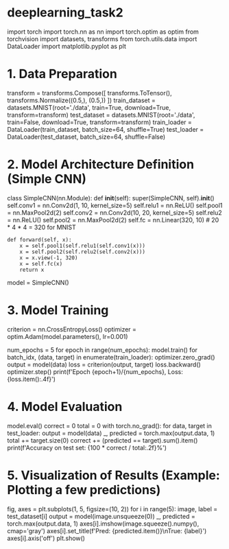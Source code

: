 # deeplearning_task2
import torch
import torch.nn as nn
import torch.optim as optim
from torchvision import datasets, transforms
from torch.utils.data import DataLoader
import matplotlib.pyplot as plt

# 1. Data Preparation
transform = transforms.Compose([
    transforms.ToTensor(),
    transforms.Normalize((0.5,), (0.5,))
])
train_dataset = datasets.MNIST(root='./data', train=True, download=True, transform=transform)
test_dataset = datasets.MNIST(root='./data', train=False, download=True, transform=transform)
train_loader = DataLoader(train_dataset, batch_size=64, shuffle=True)
test_loader = DataLoader(test_dataset, batch_size=64, shuffle=False)

# 2. Model Architecture Definition (Simple CNN)
class SimpleCNN(nn.Module):
    def __init__(self):
        super(SimpleCNN, self).__init__()
        self.conv1 = nn.Conv2d(1, 10, kernel_size=5)
        self.relu1 = nn.ReLU()
        self.pool1 = nn.MaxPool2d(2)
        self.conv2 = nn.Conv2d(10, 20, kernel_size=5)
        self.relu2 = nn.ReLU()
        self.pool2 = nn.MaxPool2d(2)
        self.fc = nn.Linear(320, 10) # 20 * 4 * 4 = 320 for MNIST

    def forward(self, x):
        x = self.pool1(self.relu1(self.conv1(x)))
        x = self.pool2(self.relu2(self.conv2(x)))
        x = x.view(-1, 320)
        x = self.fc(x)
        return x

model = SimpleCNN()

# 3. Model Training
criterion = nn.CrossEntropyLoss()
optimizer = optim.Adam(model.parameters(), lr=0.001)

num_epochs = 5
for epoch in range(num_epochs):
    model.train()
    for batch_idx, (data, target) in enumerate(train_loader):
        optimizer.zero_grad()
        output = model(data)
        loss = criterion(output, target)
        loss.backward()
        optimizer.step()
    print(f'Epoch {epoch+1}/{num_epochs}, Loss: {loss.item():.4f}')

# 4. Model Evaluation
model.eval()
correct = 0
total = 0
with torch.no_grad():
    for data, target in test_loader:
        output = model(data)
        _, predicted = torch.max(output.data, 1)
        total += target.size(0)
        correct += (predicted == target).sum().item()
print(f'Accuracy on test set: {100 * correct / total:.2f}%')

# 5. Visualization of Results (Example: Plotting a few predictions)
fig, axes = plt.subplots(1, 5, figsize=(10, 2))
for i in range(5):
    image, label = test_dataset[i]
    output = model(image.unsqueeze(0))
    _, predicted = torch.max(output.data, 1)
    axes[i].imshow(image.squeeze().numpy(), cmap='gray')
    axes[i].set_title(f'Pred: {predicted.item()}\nTrue: {label}')
    axes[i].axis('off')
plt.show()
